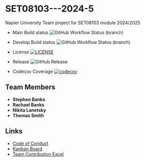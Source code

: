 # SET08103---2024-5
Napier University Team project for SET08103 module 2024/2025

* Main Build status ![GitHub Workflow Status (branch)](https://img.shields.io/github/actions/workflow/status/NikitaEdin/SET09103_2024-5/.github/workflows/main.yml?branch=main)

* Develop Build status ![GitHub Workflow Status (branch)](https://img.shields.io/github/actions/workflow/status/NikitaEdin/SET09103_2024-5/.github/workflows/main.yml?branch=develop)

* License [![LICENSE](https://img.shields.io/github/license/NikitaEdin/sem.svg?style=flat-square)](https://github.com/NikitaEdin/SET09103_2024-5/blob/main/LICENSE)

* Release  ![GitHub Release](https://img.shields.io/github/v/release/nikitaedin/SET09103_2024-5?include_prereleases)

* Codecov Coverage [![codecov](https://codecov.io/gh/NikitaEdin/SET08103_2024-5/branch/feature%2Fcodecov-integration/graph/badge.svg?token=380HR1UHWD)](https://codecov.io/gh/NikitaEdin/SET08103_2024-5)

## Team Members
- **Stephen Banks**
- **Rachael Banks**
- **Nikita Lanetsky**
- **Thomas Smith**

## Links
- [Code of Conduct](./CODE_OF_CONDUCT.md)
- [Kanban Board](https://zube.io/napier-366/set08103/w/workspace-1/kanban)
- [Team Contribution Excel](https://livenapierac-my.sharepoint.com/:x:/r/personal/40690823_live_napier_ac_uk/Documents/Software%20Engineering%20Methods.xlsx?d=w7f256f84d5e14544a8583b75cf1caf37&csf=1&web=1&e=AeA08L)